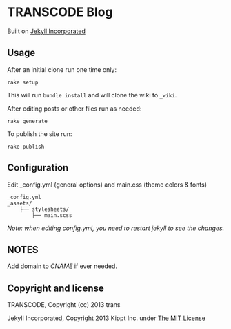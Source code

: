 # TRANSCODE Blog

Built on [Jekyll Incorporated](http://blog.sendtoinc.com)

## Usage

After an initial clone run one time only:

    rake setup

This will run `bundle install` and will clone the wiki to `_wiki`.

After editing posts or other files run as needed:

    rake generate

To publish the site run:

    rake publish


## Configuration

Edit _config.yml (general options) and main.css (theme colors &amp; fonts)

```
_config.yml
_assets/
    ├── stylesheets/
        ├── main.scss
```

_Note: when editing _config.yml, you need to restart jekyll to see the changes.__


## NOTES
    
Add domain to _CNAME_ if ever needed.


## Copyright and license

TRANSCODE, Copyright (cc) 2013 trans

Jekyll Incorporated, Copyright 2013 Kippt Inc. under [The MIT License ](LICENSE)


